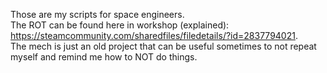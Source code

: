 Those are my scripts for space engineers. <br />
The ROT can be found here in workshop (explained): https://steamcommunity.com/sharedfiles/filedetails/?id=2837794021. <br />
The mech is just an old project that can be useful sometimes to not repeat myself and remind me how to NOT do things. <br />
